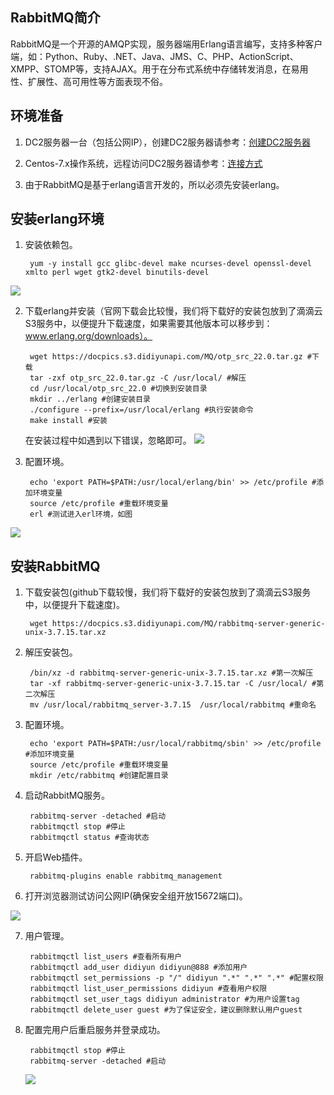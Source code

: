 
## RabbitMQ简介
RabbitMQ是一个开源的AMQP实现，服务器端用Erlang语言编写，支持多种客户端，如：Python、Ruby、.NET、Java、JMS、C、PHP、ActionScript、XMPP、STOMP等，支持AJAX。用于在分布式系统中存储转发消息，在易用性、扩展性、高可用性等方面表现不俗。

## 环境准备

1. DC2服务器一台（包括公网IP），创建DC2服务器请参考：[创建DC2服务器](https://help.didiyun.com/hc/kb/article/1145869/)

2. Centos-7.x操作系统，远程访问DC2服务器请参考：[连接方式](https://help.didiyun.com/hc/kb/article/1134446/)

	
3. 由于RabbitMQ是基于erlang语言开发的，所以必须先安装erlang。
	
## 安装erlang环境
1. 安装依赖包。

		yum -y install gcc glibc-devel make ncurses-devel openssl-devel xmlto perl wget gtk2-devel binutils-devel
 ![](https://docpics.s3.didiyunapi.com/MQ/MQ1.png)
	
2. 下载erlang并安装（官网下载会比较慢，我们将下载好的安装包放到了滴滴云S3服务中，以便提升下载速度，如果需要其他版本可以移步到：www.erlang.org/downloads）。

		wget https://docpics.s3.didiyunapi.com/MQ/otp_src_22.0.tar.gz #下载
		tar -zxf otp_src_22.0.tar.gz -C /usr/local/ #解压
		cd /usr/local/otp_src_22.0 #切换到安装目录
		mkdir ../erlang #创建安装目录
		./configure --prefix=/usr/local/erlang #执行安装命令
		make install #安装
	在安装过程中如遇到以下错误，忽略即可。
 ![](https://docpics.s3.didiyunapi.com/MQ/MQ2.png)
3. 配置环境。

		echo 'export PATH=$PATH:/usr/local/erlang/bin' >> /etc/profile #添加环境变量
		source /etc/profile #重载环境变量
		erl #测试进入erl环境，如图
 ![](https://docpics.s3.didiyunapi.com/MQ/MQ3.png)
	
## 安装RabbitMQ
1. 下载安装包(github下载较慢，我们将下载好的安装包放到了滴滴云S3服务中，以便提升下载速度)。

		wget https://docpics.s3.didiyunapi.com/MQ/rabbitmq-server-generic-unix-3.7.15.tar.xz

2. 解压安装包。

		/bin/xz -d rabbitmq-server-generic-unix-3.7.15.tar.xz #第一次解压
		tar -xf rabbitmq-server-generic-unix-3.7.15.tar -C /usr/local/ #第二次解压
		mv /usr/local/rabbitmq_server-3.7.15  /usr/local/rabbitmq #重命名
3. 配置环境。

		echo 'export PATH=$PATH:/usr/local/rabbitmq/sbin' >> /etc/profile  #添加环境变量
		source /etc/profile #重载环境变量
		mkdir /etc/rabbitmq #创建配置目录

4. 启动RabbitMQ服务。

		rabbitmq-server -detached #启动
		rabbitmqctl stop #停止
		rabbitmqctl status #查询状态
	
5. 开启Web插件。

		rabbitmq-plugins enable rabbitmq_management
	
6. 打开浏览器测试访问公网IP(确保安全组开放15672端口)。

 ![](https://docpics.s3.didiyunapi.com/MQ/MQ4.png)

7. 用户管理。

		rabbitmqctl list_users #查看所有用户
		rabbitmqctl add_user didiyun didiyun@888 #添加用户
		rabbitmqctl set_permissions -p "/" didiyun ".*" ".*" ".*" #配置权限
		rabbitmqctl list_user_permissions didiyun #查看用户权限
		rabbitmqctl set_user_tags didiyun administrator #为用户设置tag
		rabbitmqctl delete_user guest #为了保证安全，建议删除默认用户guest
	
8. 配置完用户后重启服务并登录成功。

		rabbitmqctl stop #停止
		rabbitmq-server -detached #启动

   ![](https://docpics.s3.didiyunapi.com/MQ/MQ5.png)






	
	



	
	
	
	
